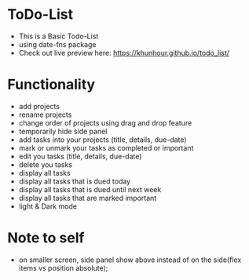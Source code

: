 # ToDo-List
 - This is a Basic Todo-List
 - using date-fns package
 - Check out live preview here: https://khunhour.github.io/todo_list/
# Functionality
 - add projects
 - rename projects
 - change order of projects using drag and drop feature
 - temporarily hide side panel 
 - add tasks into your projects (title, details, due-date)
 - mark or unmark your tasks as completed or important
 - edit you tasks (title, details, due-date)
 - delete you tasks
 - display all tasks
 - display all tasks that is dued today
 - display all tasks that is dued until next week
 - display all tasks that are marked important
 - light & Dark mode
# Note to self
 - on smaller screen, side panel show above instead of on the side(flex items vs position absolute);